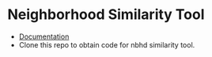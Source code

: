 # Neighborhood Similarity Tool

* [Documentation](https://www.notion.so/upandup/Neighborhood-Similarity-Model-Documentation-facd3130e47b40d7ab97a00b9e218a5c)
* Clone this repo to obtain code for nbhd similarity tool. 
